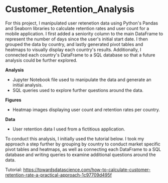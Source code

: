 # Customer_Retention_Analysis

For this project, I manipulated user retenetion data using Python's Pandas and Seaborn libraries to calculate retention rates and user count for a mobile application. I first added a seniority column to the main DataFrame to represent the number of days since the user's initial start date. I then grouped the data by country, and lastly generated pivot tables and heatmaps to visually display each country's results. Additionally, I connected each country's DataFrame to a SQL database so that a future analysis could be further explored. 

**Analysis**
  - Jupyter Notebook file used to manipulate the data and generate an initial analysis.
  - SQL queries used to explore further questions around the data. 

**Figures**
  - Heatmap images displaying user count and retention rates per country.
  
**Data**
  - User retention data I used from a fictitious application.
 
To conduct this analysis, I initially used the tutorial below. I took my approach a step further by grouping by country to conduct market specific pivot tables and heatmaps, as well as connecting each DataFrame to a SQL database and writing queries to examine additional questions around the data. 

Tutorial: https://towardsdatascience.com/how-to-calculate-customer-retention-rate-a-practical-approach-1c97709d495f



